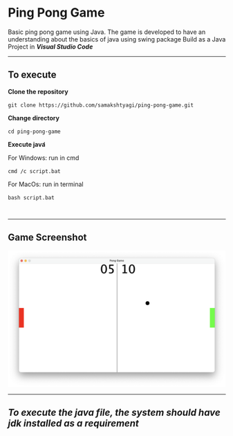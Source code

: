 # Ping Pong Game

Basic ping pong game using Java. The game is developed to have an understanding about the basics of java using swing package
Build as a Java Project in ***Visual Studio Code***

---

## To execute

**Clone the repository**

```
git clone https://github.com/samakshtyagi/ping-pong-game.git
```

**Change directory**

```
cd ping-pong-game
```

**Execute java̛**

For Windows: run in cmd

```
cmd /c script.bat
```

For MacOs: run in terminal

```
bash script.bat
```

```

```

```

```

---

## Game Screenshot

![1713455006388](image/README/1713455006388.png)

---

*To execute the java file, the system should have jdk installed as a requirement*
-------------------------------------------------------------------------------

